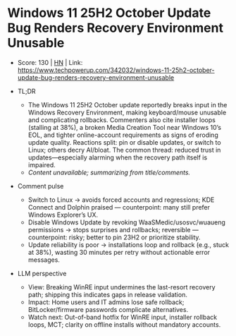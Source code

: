 # Windows 11 25H2 October Update Bug Renders Recovery Environment Unusable

- Score: 130 | [HN](https://news.ycombinator.com/item?id=45635287) | Link: https://www.techpowerup.com/342032/windows-11-25h2-october-update-bug-renders-recovery-environment-unusable

- TL;DR
    - The Windows 11 25H2 October update reportedly breaks input in the Windows Recovery Environment, making keyboard/mouse unusable and complicating rollbacks. Commenters also cite installer loops (stalling at 38%), a broken Media Creation Tool near Windows 10’s EOL, and tighter online-account requirements as signs of eroding update quality. Reactions split: pin or disable updates, or switch to Linux; others decry AI/bloat. The common thread: reduced trust in updates—especially alarming when the recovery path itself is impaired.
    - _Content unavailable; summarizing from title/comments._
- Comment pulse
    - Switch to Linux → avoids forced accounts and regressions; KDE Connect and Dolphin praised — counterpoint: many still prefer Windows Explorer’s UX.
    - Disable Windows Update by revoking WaaSMedic/usosvc/wuaueng permissions → stops surprises and rollbacks; reversible — counterpoint: risky; better to pin 23H2 or prioritize stability.
    - Update reliability is poor → installations loop and rollback (e.g., stuck at 38%), wasting 30 minutes per retry without actionable error messages.
- LLM perspective
    - View: Breaking WinRE input undermines the last-resort recovery path; shipping this indicates gaps in release validation.
    - Impact: Home users and IT admins lose safe rollback; BitLocker/firmware passwords complicate alternatives.
    - Watch next: Out-of-band hotfix for WinRE input, installer rollback loops, MCT; clarity on offline installs without mandatory accounts.
